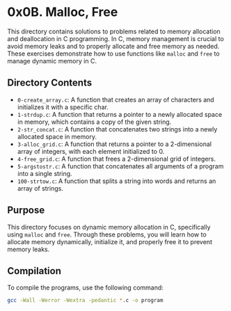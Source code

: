 # 0x0B. Malloc, Free

This directory contains solutions to problems related to memory allocation and deallocation in C programming. In C, memory management is crucial to avoid memory leaks and to properly allocate and free memory as needed. These exercises demonstrate how to use functions like `malloc` and `free` to manage dynamic memory in C.

## Directory Contents

- `0-create_array.c`: A function that creates an array of characters and initializes it with a specific char.
- `1-strdup.c`: A function that returns a pointer to a newly allocated space in memory, which contains a copy of the given string.
- `2-str_concat.c`: A function that concatenates two strings into a newly allocated space in memory.
- `3-alloc_grid.c`: A function that returns a pointer to a 2-dimensional array of integers, with each element initialized to 0.
- `4-free_grid.c`: A function that frees a 2-dimensional grid of integers.
- `5-argstostr.c`: A function that concatenates all arguments of a program into a single string.
- `100-strtow.c`: A function that splits a string into words and returns an array of strings.

## Purpose

This directory focuses on dynamic memory allocation in C, specifically using `malloc` and `free`. Through these problems, you will learn how to allocate memory dynamically, initialize it, and properly free it to prevent memory leaks.

## Compilation

To compile the programs, use the following command:

```bash
gcc -Wall -Werror -Wextra -pedantic *.c -o program

